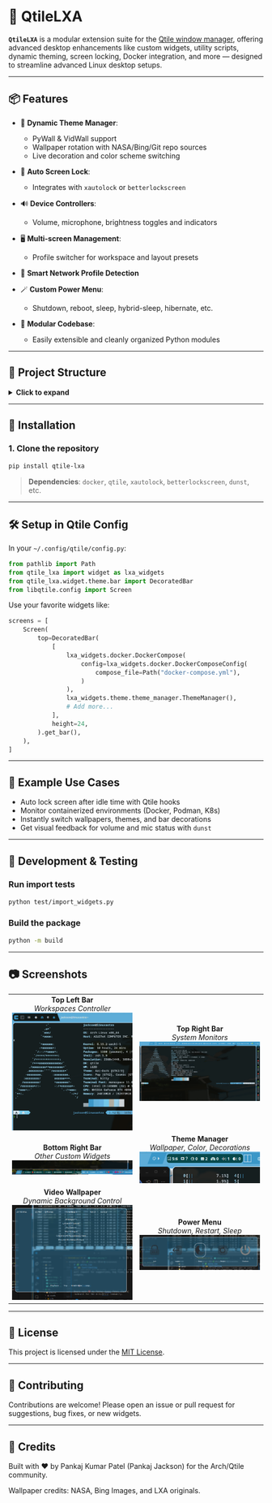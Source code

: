 # 🧩 QtileLXA

**`QtileLXA`** is a modular extension suite for the [Qtile window manager](https://qtile.org/), offering advanced desktop enhancements like custom widgets, utility scripts, dynamic theming, screen locking, Docker integration, and more — designed to streamline advanced Linux desktop setups.

---

## 📦 Features

- 🎨 **Dynamic Theme Manager**:

  - PyWall & VidWall support
  - Wallpaper rotation with NASA/Bing/Git repo sources
  - Live decoration and color scheme switching

- 🔐 **Auto Screen Lock**:

  - Integrates with `xautolock` or `betterlockscreen`

- 🔊 **Device Controllers**:

  - Volume, microphone, brightness toggles and indicators

- 🖥️ **Multi-screen Management**:

  - Profile switcher for workspace and layout presets

- 📡 **Smart Network Profile Detection**

- 🪄 **Custom Power Menu**:

  - Shutdown, reboot, sleep, hybrid-sleep, hibernate, etc.

- 🧩 **Modular Codebase**:
  - Easily extensible and cleanly organized Python modules

---

## 📂 Project Structure

<details>
<summary><strong>Click to expand</strong></summary>

```text
qtile_lxa/
├── src/qtile_lxa/           # Main package
│   ├── assets/              # Icons, sounds, wallpapers
│   ├── utils/               # Utilities (lock, controllers, notifications)
│   └── widget/              # Custom widgets by category
├── test/                    # Widget test scripts
├── dist/                    # Build artifacts
├── pyproject.toml           # Build config
├── requirements.txt         # Dependencies
├── README.md                # You’re reading it!
└── LICENSE                  # MIT License
```

</details>

---

## 🚀 Installation

### 1. Clone the repository

```bash
pip install qtile-lxa
```

> **Dependencies**: `docker`, `qtile`, `xautolock`, `betterlockscreen`, `dunst`, etc.

---

## 🛠️ Setup in Qtile Config

In your `~/.config/qtile/config.py`:

```python
from pathlib import Path
from qtile_lxa import widget as lxa_widgets
from qtile_lxa.widget.theme.bar import DecoratedBar
from libqtile.config import Screen
```

Use your favorite widgets like:

```python
screens = [
    Screen(
        top=DecoratedBar(
            [
                lxa_widgets.docker.DockerCompose(
                    config=lxa_widgets.docker.DockerComposeConfig(
                        compose_file=Path("docker-compose.yml"),
                    )
                ),
                lxa_widgets.theme.theme_manager.ThemeManager(),
                # Add more...
            ],
            height=24,
        ).get_bar(),
    ),
]

```

---

## 🧠 Example Use Cases

- Auto lock screen after idle time with Qtile hooks
- Monitor containerized environments (Docker, Podman, K8s)
- Instantly switch wallpapers, themes, and bar decorations
- Get visual feedback for volume and mic status with `dunst`

---

## 🧪 Development & Testing

### Run import tests

```bash
python test/import_widgets.py
```

### Build the package

```bash
python -m build
```

---

## 📷 Screenshots

<table> <tr> <td align="center"> <strong>Top Left Bar</strong><br> <em>Workspaces Controller</em><br> <a href="docs/images/top_workspace_manager.png"> <img src="docs/images/top_workspace_manager.png" width="320px"> </a> </td> <td align="center"> <strong>Top Right Bar</strong><br> <em>System Monitors</em><br> <a href="docs/images/top_status_bar.png"> <img src="docs/images/top_status_bar.png" width="320px"> </a> </td> </tr> <tr> <td align="center"> <strong>Bottom Right Bar</strong><br> <em>Other Custom Widgets</em><br> <a href="docs/images/bottom_bar.png"> <img src="docs/images/bottom_bar.png" width="320px"> </a> </td> <td align="center"> <strong>Theme Manager</strong><br> <em>Wallpaper, Color, Decorations</em><br> <a href="docs/images/theme_manager.png"> <img src="docs/images/theme_manager.png" width="320px"> </a> </td> </tr> <tr> <td align="center"> <strong>Video Wallpaper</strong><br> <em>Dynamic Background Control</em><br> <a href="docs/images/vidwall_widget.png"> <img src="docs/images/vidwall_widget.png" width="320px"> </a> </td> <td align="center"> <strong>Power Menu</strong><br> <em>Shutdown, Restart, Sleep</em><br> <a href="docs/images/power_menu.png"> <img src="docs/images/power_menu.png" width="320px"> </a> </td> </tr> </table>

---

## 📜 License

This project is licensed under the [MIT License](LICENSE).

---

## 🙌 Contributing

Contributions are welcome! Please open an issue or pull request for suggestions, bug fixes, or new widgets.

---

## 🧠 Credits

Built with ❤️ by Pankaj Kumar Patel (Pankaj Jackson) for the Arch/Qtile community.

Wallpaper credits: NASA, Bing Images, and LXA originals.

